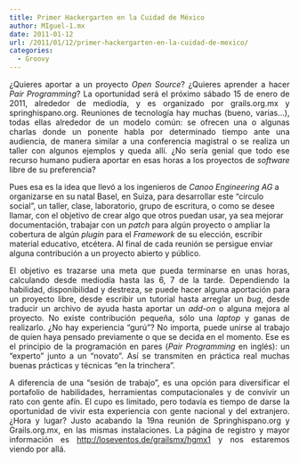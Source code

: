 ```yaml
---
title: Primer Hackergarten en la Cuidad de México
author: MIguel-1.mx
date: 2011-01-12
url: /2011/01/12/primer-hackergarten-en-la-cuidad-de-mexico/
categories:
  - Groovy
---
```

<p align='justify'>
  &iquest;Quieres aportar a un proyecto <em>Open Source</em>? &iquest;Quieres aprender a hacer <em>Pair Programming</em>? La oportunidad ser&aacute; el pr&oacute;ximo s&aacute;bado 15 de enero de 2011, alrededor de mediod&iacute;a, y es organizado por grails.org.mx y springhispano.org. Reuniones de tecnolog&iacute;a hay muchas (bueno, varias&hellip;), todas ellas alrededor de un modelo com&uacute;n: se ofrecen una o algunas charlas donde un ponente habla por determinado tiempo ante una audiencia, de manera similar a una conferencia magistral o se realiza un taller con algunos ejemplos y queda all&iacute;. &iquest;No ser&iacute;a genial que todo ese recurso humano pudiera aportar en esas horas a los proyectos de <em>software</em> libre de su preferencia?
</p>

<!--break-->

Pues esa es la idea que llev&oacute; a los ingenieros de *Canoo Engineering AG* a organizarse en su natal Basel, en Suiza, para desarrollar este &ldquo;c&iacute;rculo social&rdquo;, un taller, clase, laboratorio, grupo de escritura, o como se desee llamar, con el objetivo de crear algo que otros puedan usar, ya sea mejorar documentaci&oacute;n, trabajar con un *patch* para alg&uacute;n proyecto o ampliar la cobertura de alg&uacute;n *plugin* para el *Framework* de su elecci&oacute;n, escribir material educativo, etc&eacute;tera. Al final de cada reuni&oacute;n se persigue enviar alguna contribuci&oacute;n a un proyecto abierto y p&uacute;blico.

<p align='justify'>
  El objetivo es trazarse una meta que pueda terminarse en unas horas, calculando desde mediod&iacute;a hasta las 6, 7 de la tarde. Dependiendo la habilidad, disponibilidad y destreza, se puede hacer alguna aportaci&oacute;n para un proyecto libre, desde escribir un tutorial hasta arreglar un <em>bug</em>, desde traducir un archivo de ayuda hasta aportar un <em>add-on</em> o alguna mejora al proyecto. No existe contribuci&oacute;n peque&ntilde;a, s&oacute;lo una <em>laptop</em> y ganas de realizarlo. &iquest;No hay experiencia &ldquo;gur&uacute;&rdquo;? No importa, puede unirse al trabajo de quien haya pensado previamente o que se decida en el momento. Ese es el principio de la programaci&oacute;n en pares (<em>Pair Programming</em> en ingl&eacute;s): un &ldquo;experto&rdquo; junto a un &ldquo;novato&rdquo;. As&iacute; se transmiten en pr&aacute;ctica real muchas buenas pr&aacute;cticas y t&eacute;cnicas &ldquo;en la trinchera&rdquo;.
</p>

<p align='justify'>
  A diferencia de una &ldquo;sesi&oacute;n de trabajo&rdquo;, es una opci&oacute;n para diversificar el portafolio de habilidades, herramientas computacionales y de convivir un rato con gente af&iacute;n. El cupo es limitado, pero todav&iacute;a es tiempo de darse la oportunidad de vivir esta experiencia con gente nacional y del extranjero. &iquest;Hora y lugar? Justo acabando la 19na reuni&oacute;n de Springhispano.org y Grails.org.mx, en las mismas instalaciones. La p&aacute;gina de registro y mayor informaci&oacute;n es <a href='http://loseventos.de/grailsmx/hgmx1' target='_top'>http://loseventos.de/grailsmx/hgmx1</a> y nos estaremos viendo por all&aacute;.
</p>